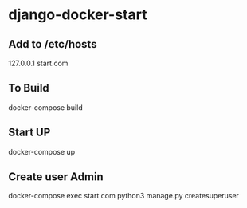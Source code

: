 # django-docker-start

## Add to /etc/hosts

127.0.0.1	start.com


## To Build

docker-compose build


## Start UP

docker-compose up


## Create user Admin

docker-compose exec start.com python3 manage.py createsuperuser


